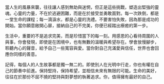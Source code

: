 當人生的風暴來襲，往往讓人感到無助與迷惘，但正是這些挑戰，塑造出堅強的靈魂。心靈的力量，不在於逃避困難，而是在於接受並勇敢面對。每一次跌倒，都是一堂生命的課程；每一滴淚水，都是心靈的洗禮。不要害怕失敗，因為那是成功的開始。當你願意敞開心扉，接納自己的不完美，你便已經踏出療癒的第一步。

生活中，重要的不是追求完美，而是珍惜當下的每一刻。用感恩的心看待周圍的人與事，你會發現，即使是在困境中，也有無數的溫暖與希望存在。學會放慢腳步，聆聽內心的聲音，給予自己一些寬容與愛。當你對自己充滿愛與信任，世界也會回應你同樣的善意。

記得，每個人的人生故事都是獨一無二的。即使別人在光明中行走，你也有權在自己的節奏中前進。保持堅持，保持希望，並相信未來有無限的可能。生命的美好，往往在於那份不屈不撓的堅持與對夢想的執著追求。你，值得擁有最好的自己。